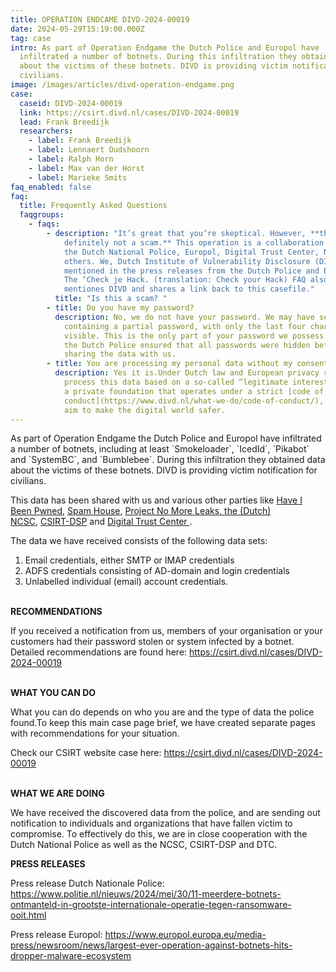 ```yaml
---
title: OPERATION ENDCAME DIVD-2024-00019
date: 2024-05-29T15:19:00.000Z
tag: case
intro: As part of Operation Endgame the Dutch Police and Europol have
  infiltrated a number of botnets. During this infiltration they obtained data
  about the victims of these botnets. DIVD is providing victim notification for
  civilians.
image: /images/articles/divd-operation-endgame.png
case:
  caseid: DIVD-2024-00019
  link: https://csirt.divd.nl/cases/DIVD-2024-00019
  lead: Frank Breedijk
  researchers:
    - label: Frank Breedijk
    - label: Lennaert Oudshoorn
    - label: Ralph Horn
    - label: Max van der Horst
    - label: Marieke Smits
faq_enabled: false
faq:
  title: Frequently Asked Questions
  faqgroups:
    - faqs:
        - description: "It’s great that you’re skeptical. However, **this is legit and
            definitely not a scam.** This operation is a collaboration between
            the Dutch National Police, Europol, Digital Trust Center, NCSC and
            others. We, Dutch Institute of Vulnerability Disclosure (DIVD), are
            mentioned in the press releases from the Dutch Police and Europol.
            The ‘Check je Hack. (translation: Check your Hack) FAQ also
            mentiones DIVD and shares a link back to this casefile."
          title: "Is this a scam? "
        - title: Do you have my password?
          description: No, we do not have your password. We may have sent you an email
            containing a partial password, with only the last four characters
            visible. This is the only part of your password we possess because
            the Dutch Police ensured that all passwords were hidden before
            sharing the data with us.
        - title: You are processing my personal data without my consent, is that legal?
          description: Yes it is.Under Dutch law and European privacy regulations, we can
            process this data based on a so-called “legitimate interest.”DIVD is
            a private foundation that operates under a strict [code of
            conduct](https://www.divd.nl/what-we-do/code-of-conduct/), with the
            aim to make the digital world safer.
---
```

As part of Operation Endgame the Dutch Police and Europol have infiltrated a number of botnets, including at least \`Smokeloader\`, \`IcedId\`, \`Pikabot\` and \`SystemBC\`, and \`Bumblebee\`. During this infiltration they obtained data about the victims of these botnets. DIVD is providing victim notification for civilians.

This data has been shared with us and various other parties like [Have I Been Pwned](https://haveibeenpwned.com/), [Spam House](https://spamhouse.org), [](https://spamhouse.org)[Project No More Leaks,](https://www.politie.nl/onderwerpen/no-more-leaks.html)[ ](https://www.politie.nl/onderwerpen/no-more-leaks.html)[the (Dutch) NCSC](https://ncsc.nl), [CSIRT-DSP](https://csirtdsp.nl/) and [Digital Trust Center ](https://www.digitaltrustcenter.nl/).

The data we have received consists of the following data sets: 

1. Email credentials, either SMTP or IMAP credentials
2. ADFS credentials consisting of AD-domain and login credentials
3. Unlabelled individual (email) account credentials.

\
**RECOMMENDATIONS**

If you received a notification from us, members of your organisation or your customers had their password stolen or system infected by a botnet. Detailed recommendations are found here: [https://csirt.divd.nl/cases/DIVD-2024-00019 ](https://csirt.divd.nl/cases/DIVD-2024-00019)

\
**WHAT YOU CAN DO**

What you can do depends on who you are and the type of data the police found.To keep this main case page brief, we have created separate pages with recommendations for your situation.

Check our CSIRT website case here: <https://csirt.divd.nl/cases/DIVD-2024-00019>

\
**WHAT WE ARE DOING**

We have received the discovered data from the police, and are sending out notification to individuals and organizations that have fallen victim to compromise. To effectively do this, we are in close cooperation with the Dutch National Police as well as the NCSC, CSIRT-DSP and DTC.

**PRESS RELEASES**

Press release Dutch Nationale Police: <https://www.politie.nl/nieuws/2024/mei/30/11-meerdere-botnets-ontmanteld-in-grootste-internationale-operatie-tegen-ransomware-ooit.html>

Press release Europol: <https://www.europol.europa.eu/media-press/newsroom/news/largest-ever-operation-against-botnets-hits-dropper-malware-ecosystem>

